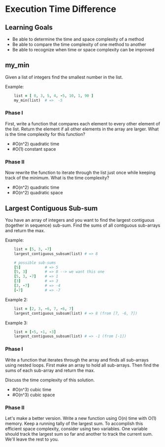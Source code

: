 # Execution Time Difference
## Learning Goals
- Be able to determine the time and space complexity of a method
- Be able to compare the time complexity of one method to another
- Be able to recognize when time or space complexity can be improved

## my_min
Given a list of integers find the smallest number in the list.

Example:
```Ruby
    list = [ 0, 3, 5, 4, -5, 10, 1, 90 ]
    my_min(list)  # =>  -5
```
### Phase I
First, write a function that compares each element to every other element of the list. Return the element if all other elements in the array are larger.
What is the time complexity for this function?

- #O(n^2) quadratic time
- #O(1) constant space

### Phase II
Now rewrite the function to iterate through the list just once while keeping track of the minimum. What is the time complexity?

- #O(n^2) quadratic time
- #O(n^2) quadratic space

## Largest Contiguous Sub-sum
You have an array of integers and you want to find the largest contiguous (together in sequence) sub-sum. Find the sums of all contiguous sub-arrays and return the max.

Example:
```Ruby
    list = [5, 3, -7]
    largest_contiguous_subsum(list) # => 8

    # possible sub-sums
    [5]           # => 5
    [5, 3]        # => 8 --> we want this one
    [5, 3, -7]    # => 1
    [3]           # => 3
    [3, -7]       # => -4
    [-7]          # => -7
```
Example 2:
```Ruby
    list = [2, 3, -6, 7, -6, 7]
    largest_contiguous_subsum(list) # => 8 (from [7, -6, 7])
```
Example 3:
```Ruby
    list = [-5, -1, -3]
    largest_contiguous_subsum(list) # => -1 (from [-1])
```
### Phase I
Write a function that iterates through the array and finds all sub-arrays using nested loops. First make an array to hold all sub-arrays. Then find the sums of each sub-array and return the max.

Discuss the time complexity of this solution.

- #O(n^3) cubic time
- #O(n^3) cubic space

### Phase II
Let's make a better version. Write a new function using O(n) time with O(1) memory. Keep a running tally of the largest sum. To accomplish this efficient space complexity, consider using two variables. One variable should track the largest sum so far and another to track the current sum. We'll leave the rest to you.